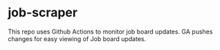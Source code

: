 # job-scraper

This repo uses Github Actions to monitor job board updates. GA pushes changes for easy viewing of Job board updates.
